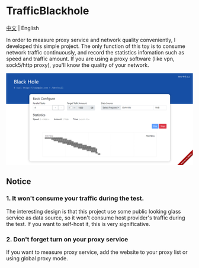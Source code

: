 # TrafficBlackhole

[中文](./readme.md) | English

In order to measure proxy service and network quality conveniently, I developed this simple project. The only function of this toy is to consume network traffic continuously, and record the statistics infomation such as speed and traffic amount.  If you are using a proxy software (like vpn, sock5/http proxy), you'll know the quality of your network.

<img src="./docs/screenshot_en.png">

## Notice

### 1. It **won't** consume your traffic during the test.
The interesting design is that this project use some public looking glass service as data source, so it won't consume host provider's traffic during the test. If you want to self-host it, this is very significative.

### 2. Don't forget turn on your proxy service
If you want to measure proxy service, add the website to your proxy list or using global proxy mode.